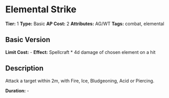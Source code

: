 # Elemental Strike

**Tier:** 1
**Type:** Basic
**AP Cost:** 2
**Attributes:** AG/WT
**Tags:** combat, elemental

## Basic Version
**Limit Cost:** -
**Effect:** Spellcraft * 4d damage of chosen element on a hit

## Description
Attack a target within 2m, with Fire, Ice, Bludgeoning, Acid or Piercing.

**Duration:** -